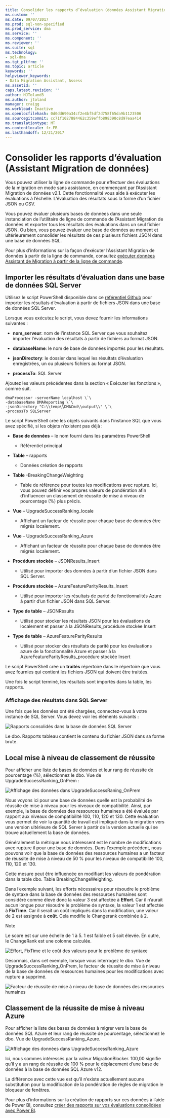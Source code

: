 ```yaml
---
title: Consolider les rapports d’évaluation (données Assistant Migration SQL Server) | Documents Microsoft
ms.custom: ''
ms.date: 09/07/2017
ms.prod: sql-non-specified
ms.prod_service: dma
ms.service: ''
ms.component: ''
ms.reviewer: ''
ms.suite: sql
ms.technology:
- sql-dma
ms.tgt_pltfrm: ''
ms.topic: article
keywords: ''
helpviewer_keywords:
- Data Migration Assistant, Assess
ms.assetid: ''
caps.latest.revision: ''
author: HJToland3
ms.author: jtoland
manager: craigg
ms.workload: Inactive
ms.openlocfilehash: 0d0dd690a34cf2e4bf5df2d758f65da9b1123506
ms.sourcegitcommit: cc71f1027884462c359effb898390c8d97eaa414
ms.translationtype: MT
ms.contentlocale: fr-FR
ms.lasthandoff: 12/21/2017
---
```

# <a name="consolidate-assessment-reports-data-migration-assistant"></a>Consolider les rapports d’évaluation (Assistant Migration de données)

Vous pouvez utiliser la ligne de commande pour effectuer des évaluations de la migration en mode sans assistance, en commençant par l’Assistant Migration de données v2.1. Cette fonctionnalité vous aide à exécuter les évaluations à l’échelle.  L’évaluation des résultats sous la forme d’un fichier JSON ou CSV.

Vous pouvez évaluer plusieurs bases de données dans une seule instanciation de l’utilitaire de ligne de commande de l’Assistant Migration de données et exporter tous les résultats des évaluations dans un seul fichier JSON. Ou bien, vous pouvez évaluer une base de données au moment et ultérieurement consolider les résultats de ces plusieurs fichiers JSON dans une base de données SQL.

Pour plus d’informations sur la façon d’exécuter l’Assistant Migration de données à partir de la ligne de commande, consultez [exécuter données Assistant de Migration à partir de la ligne de commande](../dma/dma-commandline.md). 


## <a name="import-assessment-results-into-a-sql-server-database"></a>Importer les résultats d’évaluation dans une base de données SQL Server

Utilisez le script PowerShell disponible dans ce [référentiel Github](https://github.com/Microsoft/sql-server-samples/tree/master/samples/features/data-migration-assistant) pour importer les résultats d’évaluation à partir de fichiers JSON dans une base de données SQL Server.

Lorsque vous exécutez le script, vous devez fournir les informations suivantes : 

- **nom_serveur**: nom de l’instance SQL Server que vous souhaitez importer l’évaluation des résultats à partir de fichiers au format JSON.

- **databaseName**: le nom de base de données importés pour les résultats.

- **jsonDirectory**: le dossier dans lequel les résultats d’évaluation enregistrées, un ou plusieurs fichiers au format JSON.

- **processTo**: SQL Server

Ajoutez les valeurs précédentes dans la section « Exécuter les fonctions », comme suit.

```
dmaProcessor -serverName localhost \`\
-databaseName DMAReporting \`\
-jsonDirectory "C:\\temp\\DMACmd\\output\\" \`\
-processTo SQLServer
```

Le script PowerShell crée les objets suivants dans l’instance SQL que vous avez spécifié, si les objets n’existent pas déjà :

- **Base de données** – le nom fourni dans les paramètres PowerShell

  - Référentiel principal

- **Table** – rapports

  - Données création de rapports

- **Table** -BreakingChangeWeighting

  - Table de référence pour toutes les modifications avec rupture.  Ici, vous pouvez définir vos propres valeurs de pondération afin d’influencer un classement de réussite de mise à niveau de pourcentage (%) plus précis.

- **Vue** – UpgradeSuccessRanking\_locale

  - Affichant un facteur de réussite pour chaque base de données être migrés localement.

- **Vue** – UpgradeSuccessRanking\_Azure

  - Affichant un facteur de réussite pour chaque base de données être migrés localement.

- **Procédure stockée** – JSONResults\_Insert

  - Utilisé pour importer des données à partir d’un fichier JSON dans SQL Server.

- **Procédure stockée** – AzureFeatureParityResults\_Insert

  - Utilisé pour importer les résultats de parité de fonctionnalités Azure à partir d’un fichier JSON dans SQL Server.

- **Type de table** – JSONResults

  - Utilisé pour stocker les résultats JSON pour les évaluations de localement et passer à la JSONResults\_procédure stockée Insert

- **Type de table** – AzureFeatureParityResults

  - Utilisé pour stocker des résultats de parité pour les évaluations azure de la fonctionnalité Azure et passer à la AzureFeatureParityResults\_procédure stockée Insert

Le script PowerShell crée un **traités** répertoire dans le répertoire que vous avez fournies qui contient les fichiers JSON qui doivent être traitées.

Une fois le script terminé, les résultats sont importés dans la table, les rapports.

### <a name="viewing-the-results-in-sql-server"></a>Affichage des résultats dans SQL Server

Une fois que les données ont été chargées, connectez-vous à votre instance de SQL Server. Vous devez voir les éléments suivants :

![Rapports consolidés dans la base de données SQL Server](../dma/media/DMAReportingDatabase.png)

Le dbo. Rapports tableau contient le contenu du fichier JSON dans sa forme brute.

## <a name="on-premises-upgrade-success-ranking"></a>Local mise à niveau de classement de réussite

Pour afficher une liste de bases de données et leur rang de réussite de pourcentage (%), sélectionnez le dbo. Vue de UpgradeSuccessRanking_OnPrem :

![Affichage des données dans UpgradeSuccessRaning_OnPrem](../dma/media/UpgradeSuccessRankingView.png)

Nous voyons ici pour une base de données quelle est la probabilité de réussite de mise à niveau pour les niveaux de compatibilité.  Ainsi, par exemple, la base de données des ressources humaines a été évaluée par rapport aux niveaux de compatibilité 100, 110, 120 et 130.  Cette évaluation vous permet de voir la quantité de travail est impliqué dans la migration vers une version ultérieure de SQL Server à partir de la version actuelle qui se trouve actuellement la base de données.

Généralement la métrique nous intéressent est le nombre de modifications avec rupture il pour une base de données.  Dans l’exemple précédent, nous pouvons voir que la base de données des ressources humaines a un facteur de réussite de mise à niveau de 50 % pour les niveaux de compatibilité 100, 110, 120 et 130.

Cette mesure peut être influencée en modifiant les valeurs de pondération dans la table dbo. Table BreakingChangeWeighting.

Dans l’exemple suivant, les efforts nécessaires pour résoudre le problème de syntaxe dans la base de données des ressources humaines sont considéré comme élevé donc la valeur 3 est affectée à **Effort**. Car il n’aurait aucun longue pour résoudre le problème de syntaxe, la valeur 1 est affectée à **FixTime**. Car il serait un coût impliqués dans la modification, une valeur de 2 est assignée à **coût**.  Cela modifie le Changerank combinée à 2.

> [!NOTE]
> Le score est sur une échelle de 1 à 5.  1 est faible et 5 soit élevée. En outre, le ChangeRank est une colonne calculée.

![Effort, FixTime et le coût des valeurs pour le problème de syntaxe](../dma/media/SyntaxIssueEffort.png)

Désormais, dans cet exemple, lorsque vous interrogez le dbo. Vue de UpgradeSuccessRanking_OnPrem, le facteur de réussite de mise à niveau de la base de données de ressources humaines pour les modifications avec rupture a supprimé.

![Facteur de réussite de mise à niveau de base de données des ressources humaines](../dma/media/UpgradeSuccessFactor_HR.png)

## <a name="azure-upgrade-success-ranking"></a>Classement de la réussite de mise à niveau Azure

Pour afficher la liste des bases de données à migrer vers la base de données SQL Azure et leur rang de réussite de pourcentage, sélectionnez le dbo. Vue de UpgradeSuccessRanking_Azure.

![Affichage des données dans UpgradeSuccessRanking_Azure](../dma/media/UpgradeSuccessRankingView_Azure.png)

Ici, nous sommes intéressés par la valeur MigrationBlocker.  100,00 signifie qu’il y a un rang de réussite de 100 % pour le déplacement d’une base de données à la base de données SQL Azure v12.

La différence avec cette vue est qu’il n’existe actuellement aucune substitution pour la modification de la pondération de règles de migration le bloqueur de fenêtres.

Pour plus d’informations sur la création de rapports sur ces données à l’aide de Power BI, consultez [créer des rapports sur vos évaluations consolidées avec Power BI](../dma/dma-powerbiassesreport.md).


